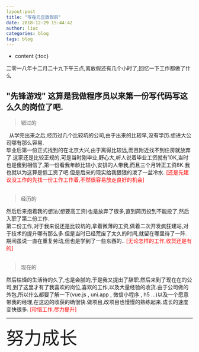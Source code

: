 ```yaml
---
layout:post
title: "写在元旦放假前"
date: 2018-12-29 15:44:42
author: liuc
categories: blog
tags: blog
---
```


* content
{:toc}

二零一八年十二月二十九下午三点,离放假还有几个小时了,回忆一下工作都做了什么







## "先锋游戏" 这算是我做程序员以来第一份写代码写这么久的岗位了吧.

> 错过的

&nbsp;&nbsp;从学完出来之后,经历过几个比较坑的公司,由于出来的比较早,没有学历.想进大公司哪有那么容易.<br />
毕业后第一份正式找到的在北京大兴,由于离得比较远,而且附近找不到住房就放弃了.这家还是比较正规的,可是当时刚毕业,野心大,听人说着毕业工资就有10K,当时也是傻到相信了,第一份看我年龄比较小,安排的人带我,而且三个月转正工资8K.我也就以为这算是低工资了吧.但是后来的现实给我狠狠的泼了一盆冷水.
<font color="red">[还是先建议没工作的先找一份工作工作着,不然很容易放走良好的机会]</font><br />
<br>
> 经历的

然后后来抱着我的想法(想要高工资)也是放弃了很多,直到简历投到不能投了,然后入职了第二份工作.<br />
第二份工作,对于我来说还是比较坑的,拿着微薄的工资,做着二次开发疯狂建站,对于技术的提升哪有那么多.但是当时已经荒废了太久的时间,就留在哪里待了一阵. 期间虽说一直在重复劳动,但也是学到了一些东西的..
<font color="red">[无论怎样的工作,收货还是有的]</font><br />
<br>
> 现在的

然后枯燥的生活待的久了,也是会腻的,于是我又提出了辞职.然后来到了现在在的公司,到了这里才有了我喜欢的岗位,喜欢的工作,以及大量经验的收货.由于公司做的外包,所以什么都要了解一下(vue.js , uni.app , 微信小程序 , h5 ...)以及一个愿意带我的经理,在这边的收获的确很快.做项目,改项目也慢慢的熟练起来.成长的速度变快很多.
<font color="red">[珍惜工作,尽力提升]</font> <br />

---

<font font-family="宋体" size="20">努力成长</font>